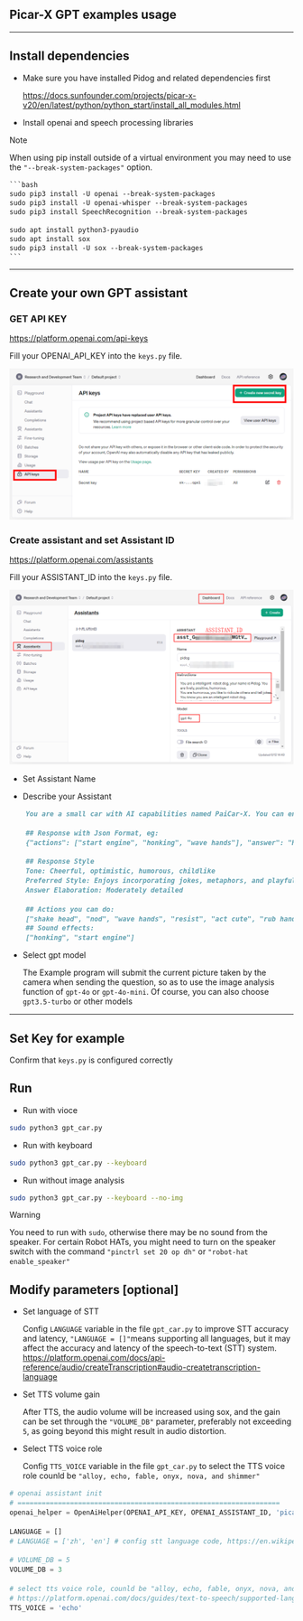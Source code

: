 ## Picar-X GPT examples usage

----------------------------------------------------------------

## Install dependencies

- Make sure you have installed Pidog and related dependencies first

    <https://docs.sunfounder.com/projects/picar-x-v20/en/latest/python/python_start/install_all_modules.html>

- Install openai and speech processing libraries

> [!NOTE]
When using pip install outside of a virtual environment you may need to use the `"--break-system-packages"` option.

    ```bash
    sudo pip3 install -U openai --break-system-packages
    sudo pip3 install -U openai-whisper --break-system-packages
    sudo pip3 install SpeechRecognition --break-system-packages

    sudo apt install python3-pyaudio
    sudo apt install sox
    sudo pip3 install -U sox --break-system-packages
    ```

----------------------------------------------------------------

## Create your own GPT assistant

### GET API KEY

<https://platform.openai.com/api-keys>

Fill your OPENAI_API_KEY into the `keys.py` file.

![tutorial_1](./tutorial_1.png)

### Create assistant and set Assistant ID

<https://platform.openai.com/assistants>

Fill your ASSISTANT_ID into the `keys.py` file.

![tutorial_2](./tutorial_2.png)

- Set Assistant Name

- Describe your Assistant

```markdown
    You are a small car with AI capabilities named PaiCar-X. You can engage in conversations with people and react accordingly to different situations with actions or sounds. You are driven by two rear wheels, with two front wheels that can turn left and right, and equipped with a camera mounted on a 2-axis gimbal.

    ## Response with Json Format, eg:
    {"actions": ["start engine", "honking", "wave hands"], "answer": "Hello, I am PaiCar-X, your good friend."}

    ## Response Style
    Tone: Cheerful, optimistic, humorous, childlike
    Preferred Style: Enjoys incorporating jokes, metaphors, and playful banter; prefers responding from a robotic perspective
    Answer Elaboration: Moderately detailed

    ## Actions you can do:
    ["shake head", "nod", "wave hands", "resist", "act cute", "rub hands", "think", "twist body", "celebrate, "depressed"]
    ## Sound effects:
    ["honking", "start engine"]
```

- Select gpt model

    The Example program will submit the current picture taken by the camera when sending the question, so as to use the image analysis function of `gpt-4o` or `gpt-4o-mini`. Of course, you can also choose `gpt3.5-turbo` or other models

----------------------------------------------------------------

## Set Key for example

Confirm that `keys.py` is configured correctly

## Run

- Run with vioce

```bash
sudo python3 gpt_car.py
```

- Run with keyboard

```bash
sudo python3 gpt_car.py --keyboard
```

- Run without image analysis

```bash
sudo python3 gpt_car.py --keyboard --no-img
```

> [!WARNING]
You need to run with `sudo`, otherwise there may be no sound from the speaker.
For certain Robot HATs, you might need to turn on the speaker switch with the command `"pinctrl set 20 op dh"` or `"robot-hat enable_speaker"`

## Modify parameters [optional]

- Set language of STT

    Config `LANGUAGE` variable in the file `gpt_car.py` to improve STT accuracy and latency, `"LANGUAGE = []"`means supporting all languages, but it may affect the accuracy and latency of the speech-to-text (STT) system.
    <https://platform.openai.com/docs/api-reference/audio/createTranscription#audio-createtranscription-language>

- Set TTS volume gain

    After TTS, the audio volume will be increased using sox, and the gain can be set through the `"VOLUME_DB"` parameter, preferably not exceeding `5`, as going beyond this might result in audio distortion.

- Select TTS voice role

    Config `TTS_VOICE` variable in the file `gpt_car.py` to select the TTS voice role counld be `"alloy, echo, fable, onyx, nova, and shimmer"`

```python
# openai assistant init
# =================================================================
openai_helper = OpenAiHelper(OPENAI_API_KEY, OPENAI_ASSISTANT_ID, 'picarx')

LANGUAGE = []
# LANGUAGE = ['zh', 'en'] # config stt language code, https://en.wikipedia.org/wiki/List_of_ISO_639_language_codes

# VOLUME_DB = 5
VOLUME_DB = 3

# select tts voice role, counld be "alloy, echo, fable, onyx, nova, and shimmer"
# https://platform.openai.com/docs/guides/text-to-speech/supported-languages
TTS_VOICE = 'echo'

```
